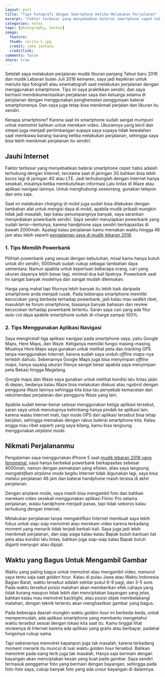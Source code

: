 ```yaml
---
layout: post
title: "Tips Fotografi dengan Smartphone Ketika Melakukan Perjalanan"
excerpt: "Faktor terbesar yang menyebabkan baterai smartphone cepet habis adalah terhubung dengan Internet."
categories: notes
tags: [photography, techno]
image:
  feature: 
  thumb: carita-1.jpg
  credit: jaka santana
  creditlink: 
comments: false
share: true
---
```


Setelah saya melakukan perjalanan mudik liburan panjang Tahun baru 2016 dan mudik Lebaran bulan Juli 2016 kemaren, saya jadi kepikiran untuk menulis tips fotografi atau sinematografi saat melakukan perjalanan dengan menggunakan smartphone. Tips ini saya praktikkan sendiri, dan saya berhasil mendokumentasikan perjalanan saya dan keluarga selama di perjalanan dengan menggunakan penghematan penggunaan baterai smartphonenya. Dan saya juga tetap bisa menikmati perjalan dan liburan itu sendiri.

Kenapa smartphone? Karena saat ini smartphone sudah sangat mumpuni untuk memotret bahkan untuk merekam video. Ukurannya yang kecil dan simpel juga menjadi pertimbangan supaya saya supaya tidak kewalahan saat membawa barang-barang ketika melakukan perjalanan, sehingga saya bisa lebih menikmati perjalanan itu sendiri.

## Jauhi Internet

Faktor terbesar yang menyebabkan baterai smartphone cepet habis adalah terhubung dengan Internet, terutama saat di jaringan 3G bahkan bisa lebih boros lagi di jaringan 4G atau LTE. Jadi terhubunglah dengan Internet hanya sesekali, misalnya ketika membutuhkan informasi Lalu lintas di Waze atau aplikasi navigasi lainnya. Untuk menghubungi seseorang, gunakan telepon dan sms saja.

Saat ini melakukan *charging* di mobil juga sudah bisa dilakukan dengan tambahan alat untuk mengisi daya di mobil, apabila mudik pribadi mungkin tidak jadi masalah, tapi kalau penumpangnya banyak, saya sarankan menyediakan powerbank sendiri. Saya sendiri menyiapkan powerbank yang sudah terisi—tentunya, karena handphone saya sendiri berkapasitas di bawah 2000mah. Apalagi kalau perjalanan kamu memakan waktu hingga 48 jam atau lebih seperti [pengalaman saya di mudik lebaran 2016](/essays/mudik-lebaran-2016-yang-fenomenal).

### 1. Tips Memilih Powerbank

Pilihlah powerbank yang sesuai dengan kebutuhan, misal kamu hanya butuh untuk diri sendiri, 5000mah sudah cukup sebagai tambahan daya sementara. Namun apabila untuk keperluan beberapa orang, cari yang ukuran dayanya lebih besar lagi, minimal dua kali lipatnya. Powerbank saat ini sangat banyak modelnya dan sangat mudah ditemukan. 

Harga yang mahal tapi fiturnya lebih banyak itu lebih baik daripada smartphone anda menjadi rusak. Pada beberapa smartphone memiliki kecocokan yang berbeda terhadap powerbank, jadi kalau mau sedikit ribet, masuklah ke forum smartphone, biasanya banyak bahasan dan review kecocokan terhadap powerbank tertentu. Saran saya cari yang ada fitur *auto cut* daya apabile smartphone sudah di-charge sampai 100%.

### 2. Tips Menggunakan Aplikasi Navigasi

Saya menginstall tiga aplikasi navigasi pada smartphone saya, yaitu Google Maps, Here Maps, dan Waze. Ketiganya memiliki fungsi masing-masing. Misalnya Here Maps saya gunakan untuk melihat peta dan *tracking* GPS tanpa menggunakan Internet, karena sudah saya unduh *offline maps*-nya terlebih dahulu. Sebenarnya Google Maps juga bisa menyimpan *offline maps*, hanya sayang ukuran filenya sangat besar apabila saya menyimpan peta Bekasi hingga Magelang.

Google maps dan Waze saya gunakan untuk melihat kondisi lalu lintas jalan di depan, bedanya kalau Waze bisa melakukan diskusi atau ngobrol dengan pengguna Waze lainnya sehingga kita bisa tau penyebab kemacetan dan rekomendasi perjalanan dari pengguna Waze yang lain. 

Apabila sudah benar-benar selesai menggunakan ketiga aplikasi tersebut, saran saya untuk menutupnya ketimbang hanya pindah ke aplikasi lain, karena walau Internet mati, tapi mode GPS dari aplikasi tersebut bisa tetap berjalan, sehingga memakan dengan rakus baterai smartphone kita. Kalau engga mau ribet seperti yang saya bilang, kamu bisa langsung menggunakan *airplane mode*. 

## Nikmati Perjalananmu

Pengalaman saya menggunakan iPhone 5 saat [mudik lebaran 2016 yang fenomenal](/mudik-lebaran-2016-yang-fenomenal), saya hanya berbekal powerbank berkapasitas sebesar 4000mah, namun dengan pemakaian yang efisien, alias saya langsung *mengaktifkan airplane mode* begitu Internet tidak digunakan lagi, saya bisa melalui perjalanan 48 jam dan baterai handphone masih tersisa di akhir perjalanan.

Dengan airplane mode, saya masih bisa mengambil foto dan bahkan merekam video sesekali menggunakan aplikasi Filmic Pro selama perjalanan, walau handphone menjadi panas, tapi tidak seboros kalau terhubung dengan Internet.

Melakukan perjalanan tanpa mengaktifkan Internet membuat saya lebih fokus untuk siap-siap memotret atau merekam video karena terkadang moment yang menarik tidak terjadi berkali-kali. Saya juga jadi lebih menikmati perjalanan, dan siap siaga kalau-kalau Bapak butuh bantuan liat peta atau kondisi lalu lintas, bahkan juga siap-siap kalau Bapak butuh diganti menyupir atau dipijat.

## Waktu yang Bagus Untuk Mengambil Gambar

Waktu yang paling bagus untuk memotret atau mengambil video, menurut saya tentu saja saat *golden hour*. Kalau di pulau Jawa atau Waktu Indonesia Bagian Barat, waktu tersebut adalah sekitar pukul 6-9 pagi, dan 3-5 sore. Pada waktu tersebut posisi matahari akan memberikan efek cahaya yang tidak kurang maupun tidak lebih dan menciptakan bayangan yang jelas, bahkan kalau mau memotret  backlight, atau posisi objek membelakangi matahari, dengan teknik tertentu akan menghasilkan gambar yang bagus.

Pada beberapa daerah mungkin waktu *golden hour* ini berbeda-beda, untuk mempermudah, ada aplikasi smartphone yang membantu mengetahui waktu tersebut sesuai dengan lokasi kita saat itu. Kamu tinggal lihat reviewnya di Internet karena ada aplikasi yang gratis atau berbayar, padahal fungsinya cukup sama.

Tapi sebenarnya memotret kapanpun juga tak masalah, karena terkadang moment menarik itu muncul di luar waktu *golden hour* tersebut. Bahkan memotret pada siang terik juga tak masalah, Hanya saja bermain dengan bayangan akan menciptakan kesan yang kuat pada gambar. Saya sendiri termasuk penggemar foto yang bermain dengan bayangan, sehingga pada foto-foto saya, cukup banyak foto yang ada unsur bayangan di dalamnya.